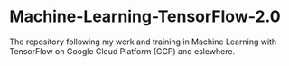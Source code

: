 # Machine-Learning-TensorFlow-2.0
The repository following my work and training in Machine Learning with TensorFlow on Google Cloud Platform (GCP) and eslewhere.
